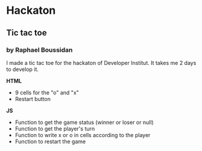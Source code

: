 # Hackaton
## Tic tac toe
### by Raphael Boussidan
I made a tic tac toe for the hackaton of Developer Institut.
It takes me 2 days to develop it.
 
 
 **HTML**
  - 9 cells for the "o" and "x"
  - Restart button
  
 **JS**
 - Function to get the game status (winner or loser or null)
 - Function to get the player's turn
 - Function to write x or o in cells according to the player
 - Function to restart the game

